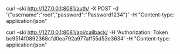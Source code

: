 curl -ski http://127.0.0.1:8081/auth/ -X POST -d '{"username":"root","password":"Password1234"}' -H "Content-type: application/json"

curl -ski http://127.0.0.1:8081/api/callback/ -H 'Authorization: Token bc9514f0892368cfd0ea792a977aff55d53e3634' -H "Content-type: application/json"